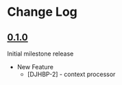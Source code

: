 Change Log
==========

[0.1.0][]
---------

Initial milestone release

- New Feature
    + [DJHBP-2] - context processor

[0.1.0]: https://issues.teracy.org/secure/ReleaseNote.jspa?version=10005&styleName=Text&projectId=10408&Create=Create&atl_token=BD5N-YNBS-EHHQ-478Z%7C7236c331ad79b8f69e01bf7a4537372c32b8d6a1%7Clin
